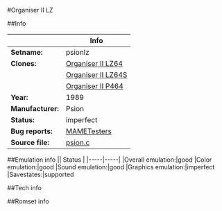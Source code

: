 #Organiser II LZ

##Info

||Info|
|-----|-----|
|**Setname:**|psionlz
|**Clones:**|[Organiser II LZ64](psionlz64.md)
||[Organiser II LZ64S](psionlz64s.md)
||[Organiser II P464](psionp464.md)
|**Year:**|1989
|**Manufacturer:**|Psion
|**Status:**|imperfect
|**Bug reports:**|[MAMETesters](http://mametesters.org/view_all_set.php?type=1&temporary=y&search=psion.c)
|**Source file:**|[psion.c](https://github.com/mamedev/mame/blob/master/src/mess/drivers/psion.c)

##Emulation info
|| Status |
|-----|-----|
|Overall emulation:|good
|Color emulation:|good
|Sound emulation:|good
|Graphics emulation:|imperfect
|Savestates:|supported

##Tech info

##Romset info

<!--- START OF EDITED COMMENT DO NOT TOUCH TEXT ABOVE-->
